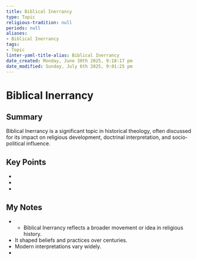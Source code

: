 ```yaml
---
title: Biblical Inerrancy
type: Topic
religious-tradition: null
periods: null
aliases:
- Biblical Inerrancy
tags:
- Topic
linter-yaml-title-alias: Biblical Inerrancy
date_created: Monday, June 30th 2025, 9:18:17 pm
date_modified: Sunday, July 6th 2025, 9:01:25 pm
---
```


# Biblical Inerrancy

## Summary
Biblical Inerrancy is a significant topic in historical theology, often discussed for its impact on religious development, doctrinal interpretation, and socio-political influence.

## Key Points
- 
- 
- 

## My Notes
- - Biblical Inerrancy reflects a broader movement or idea in religious history.
- It shaped beliefs and practices over centuries.
- Modern interpretations vary widely.
- 